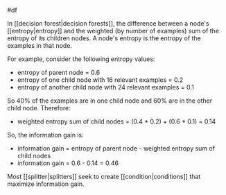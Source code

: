 #df

In [[decision forest|decision forests]], the difference between
a node&#39;s [[entropy|entropy]] and the weighted (by number of examples)
sum of the entropy of its children nodes. A node&#39;s entropy is the entropy
of the examples in that node.

For example, consider the following entropy values:

<ul>
<li>entropy of parent node = 0.6</li>
<li>entropy of one child node with 16 relevant examples = 0.2</li>
<li>entropy of another child node with 24 relevant examples = 0.1</li>
</ul>

So 40% of the examples are in one child node and 60% are in the
other child node. Therefore:

<ul>
<li>weighted entropy sum of child nodes = (0.4 * 0.2) + (0.6 * 0.1) = 0.14</li>
</ul>

So, the information gain is:

<ul>
<li>information gain = entropy of parent node - weighted entropy sum of child nodes</li>
<li>information gain = 0.6 - 0.14 = 0.46</li>
</ul>

Most [[splitter|splitters]] seek to create [[condition|conditions]]
that maximize information gain.

